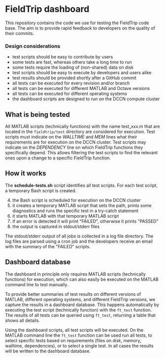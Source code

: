 # FieldTrip dashboard

This repository contains the code we use for testing the FieldTrip code base.
The aim is to provide rapid feedback to developers on the quality of their
commits.

### Design considerations

- test scripts should be easy to contribute by users
- some tests are fast, whereas others take a long time to run
- some tests require the loading of (non-shared) data on disk
- test scripts should be easy to execute by developers and users alike
- test results should be provided shortly after a GitHub commit
- all tests can be executed for every revision and/or branch
- all tests can be executed for different MATLAB and Octave versions
- all tests can be executed for different operating systems
- the dashboard scripts are designed to run on the DCCN compute cluster

## What is being tested

All MATLAB scripts (technically functions) with the name test_xxx.m that are
located in the `fieldtrip/test` directory are considered for execution. Test
scripts must indicate on the _WALLTIME_ and _MEM_ lines what their requirements
are for execution on the DCCN cluster. Test scripts may indicate on the
_DEPENDENCY_ line on which FieldTrip functions they specifically depend. This
allows filtering the test scripts to find the relevant ones upon a change to a
specific FieldTrip function.

## How it works

The **schedule-tests.sh** script identifies all test scripts. For each test
script, a temporary Bash script is created.

4. the Bash script is scheduled for execution on the DCCN cluster
5. it creates a temporary MATLAB script that sets the path, prints some diagnostics and runs the specific test in a try-catch statement
6. it starts MATLAB with that temporary MATLAB script
7. if an error is detected it will print "FAILED", otherwise it prints "PASSED"
8. the output is captured in stdout/stderr files

The stdout/stderr output of all jobs is collected in a log file directory. The
log files are parsed using a cron job and the developers receive an email with
the summary of the "FAILED" scripts.

## Dashboard database

The dashboard in principle only requires MATLAB scripts (technically functions)
for execution, which can also easily be executed on the MATLAB command line to
test manually.

To provide better summaries of test results on different versions of MATLAB,
different operating systems, and different FieldTrip versions, we capture the
results in a dashboard database. This happens automatically by executing the
test script (technically function) with the `ft_test` function. The results of
all tests can be queried using `ft_test`, returning a table that shows all
details.

Using the dashboard scripts, all test scripts will be executed. On the MATLAB
command line the `ft_test` function can be used run all tests, to select
specific tests based on requirements (files on disk, memory, walltime,
dependencies), or to select a single test. In all cases the results will be
written to the dashboard database.
